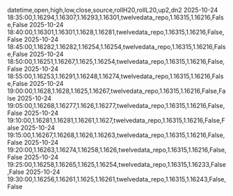 datetime,open,high,low,close,source,rollH20,rollL20,up2,dn2
2025-10-24 18:35:00,1.16294,1.16307,1.16293,1.16301,twelvedata_repo,1.16315,1.16216,False,False
2025-10-24 18:40:00,1.16301,1.16301,1.1628,1.16281,twelvedata_repo,1.16315,1.16216,False,False
2025-10-24 18:45:00,1.16282,1.16282,1.16254,1.16254,twelvedata_repo,1.16315,1.16216,False,False
2025-10-24 18:50:00,1.16251,1.16267,1.1625,1.16254,twelvedata_repo,1.16315,1.16216,False,False
2025-10-24 18:55:00,1.16253,1.16291,1.16248,1.16274,twelvedata_repo,1.16315,1.16216,False,False
2025-10-24 19:00:00,1.1628,1.1628,1.1625,1.16267,twelvedata_repo,1.16315,1.16216,False,False
2025-10-24 19:05:00,1.16268,1.16277,1.1626,1.16277,twelvedata_repo,1.16315,1.16216,False,False
2025-10-24 19:10:00,1.16281,1.16281,1.16261,1.1627,twelvedata_repo,1.16315,1.16216,False,False
2025-10-24 19:15:00,1.16267,1.16268,1.1626,1.16263,twelvedata_repo,1.16315,1.16216,False,False
2025-10-24 19:20:00,1.16263,1.16274,1.16258,1.1626,twelvedata_repo,1.16315,1.16216,False,False
2025-10-24 19:25:00,1.16258,1.16265,1.1625,1.16254,twelvedata_repo,1.16315,1.16233,False,False
2025-10-24 19:30:00,1.16256,1.16261,1.1625,1.16261,twelvedata_repo,1.16315,1.16243,False,False
